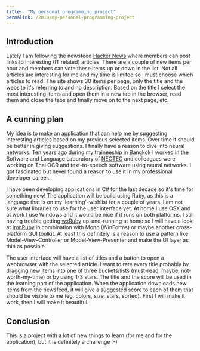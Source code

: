 ```yaml
---
title:  "My personal programming project"
permalink: /2010/my-personal-programming-project
---
```


## Introduction

Lately I am following the newsfeed [Hacker News](http://news.ycombinator.com) where members can
post links to interesting (IT related) articles. There are a couple of new items per hour and
members can vote these items up or down in the list. Not all articles are interesting for me
and my time is limited so I must choose which articles to read. The site shows 30 items per page,
only the title and the website it's referring to and no description. Based on the title I select
the most interesting items and open them in a new tab in the browser, read them and close the
tabs and finally move on to the next page, etc.

## A cunning plan

My idea is to make an application that can help me by suggesting interesting articles based on
my previous selected items. Over time it should be better in giving suggestions. I finally have
a reason to dive into neural networks. Ten years ago during my traineeship in Bangkok I worked
in the Software and Language Laboratory of [NECTEC](http://nectec.or.th/) and colleagues were
working on Thai OCR and text-to-speech software using neural networks. I got fascinated but
never found a reason to use it in my professional developer career.

I have been developing applications in C# for the last decade so it's time for something new!
The application will be build using Ruby, as this is a language that is on my 'learning'-wishlist
for a couple of years. I am not sure what libraries to use for the user interface yet. At home I
use OSX and at work I use Windows and it would be nice if it runs on both platforms. I still
having trouble getting [wxRuby](http://wxruby.rubyforge.org/) up-and-running at home so I will
have a look at [IronRuby](http://ironruby.net/) in combination with Mono (WinForms) or maybe
another cross-platform GUI toolkit. At least this definitely is a reason to use a pattern like
Model-View-Controller or Model-View-Presenter and make the UI layer as thin as possible.

The user interface will have a list of titles and a button to open a webbrowser with the selected
article. I want to rate every title probably by dragging new items into one of three buckets/lists
(must-read, maybe, not-worth-my-time) or by using 1-3 stars. The title and the score will be used
in the learning part of the application. When the application downloads new items from the newsfeed,
it will give a suggested score to each of them that should be visible to me (eg. colors, size, stars,
sorted). First I will make it work, then I will make it beautiful.

## Conclusion

This is a project with a lot of new things to learn (for me and for the application), but it is
definitely a challenge :-)
